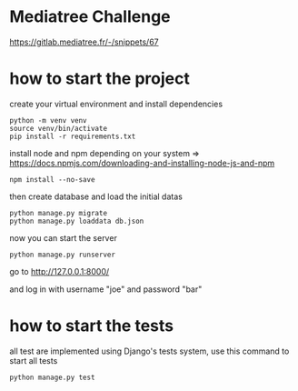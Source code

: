 # Mediatree Challenge

https://gitlab.mediatree.fr/-/snippets/67

# how to start the project

create your virtual environment and install dependencies

    python -m venv venv
    source venv/bin/activate
    pip install -r requirements.txt
    
install node and npm depending on your system => https://docs.npmjs.com/downloading-and-installing-node-js-and-npm

    npm install --no-save

then create database and load the initial datas

    python manage.py migrate
    python manage.py loaddata db.json

now you can start the server

    python manage.py runserver

go to http://127.0.0.1:8000/

and log in with username "joe" and password "bar"

# how to start the tests

all test are implemented using Django's tests system, use this command to start all tests

    python manage.py test
